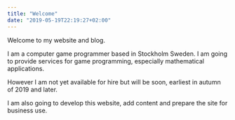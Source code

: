 ```yaml
---
title: "Welcome"
date: "2019-05-19T22:19:27+02:00"
---
```

Welcome to my website and blog.

I am a computer game programmer based in Stockholm Sweden. I am going to provide services for game programming, especially mathematical applications.

However I am not yet available for hire but will be soon, earliest in autumn of 2019 and later.

I am also going to develop this website, add content and prepare the site for business use.